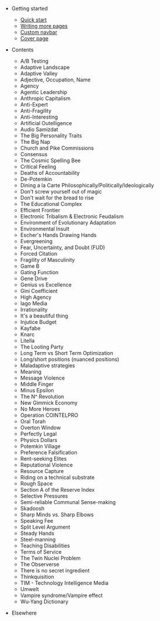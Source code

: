 - Getting started

  - [Quick start](quickstart.md)
  - [Writing more pages](more-pages.md)
  - [Custom navbar](custom-navbar.md)
  - [Cover page](cover.md)

- Contents
  - A/B Testing
  - Adaptive Landscape
  - Adaptive Valley
  - Adjective, Occupation, Name
  - Agency
  - Agentic Leadership
  - Anthropic Capitalism
  - Anti-Expert
  - Anti-Fragility
  - Anti-Interesting
  - Artificial Outelligence
  - Audio Samizdat
  - The Big  Personality Traits
  - The Big Nap
  - Church and Pike Commissions
  - Consensus
  - The Cosmic Spelling Bee
  - Critical Feeling
  - Deaths of Accountability
  - De-Potemkin
  - Dining a la Carte Philosophically/Politically/Ideologically
  - Don't screw yourself out of magic
  - Don't wait for the bread to rise
  - The Educational Complex
  - Efficient Frontier
  - Electronic Tribalism & Electronic Feudalism
  - Environment of Evolutionary Adaptation
  - Environmental Insult
  - Escher's Hands Drawing Hands
  - Evergreening
  - Fear, Uncertainty, and Doubt (FUD)
  - Forced Citation
  - Fragility of Masculinity
  - Game B
  - Gating Function
  - Gene Drive
  - Genius vs Excellence
  - Gini Coefficient
  - High Agency
  - Iago Media
  - Irrationality
  - It's a beautiful thing
  - Injutice Budget
  - Kayfabe
  - Knarc
  - Litella
  - The Looting Party
  - Long Term vs Short Term Optimization
  - Long/short positions (nuanced positions)
  - Maladaptive strategies
  - Meaning
  - Message Violence
  - Middle Finger
  - Minus Epsilon
  - The N^ Revolution
  - New Gimmick Economy
  - No More Heroes
  - Operation COINTELPRO
  - Oral Torah
  - Overton Window
  - Perfectly Legal
  - Physics Dollars
  - Potemkin Village
  - Preference Falsification
  - Rent-seeking Elites
  - Reputational Violence
  - Resource Capture
  - Riding on a technical substrate
  - Rough Space
  - Section A of the Reserve Index
  - Selective Pressures
  - Semi-reliable Communal Sense-making
  - Skadoosh
  - Sharp Minds vs. Sharp Elbows
  - Speaking Fee
  - Split Level Argument
  - Steady Hands
  - Steel-manning
  - Teaching Disabilities
  - Terms of Service
  - The Twin Nuclei Problem
  - The Observerse
  - There is no secret ingredient
  - Thinkquisition
  - TIM - Technology Intelligence Media
  - Umwelt
  - Vampire syndrome/Vampire effect
  - Wu-Yang Dictionary
  
- Elsewhere
